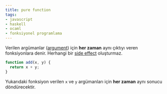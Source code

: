 ```yaml
---
title: pure function
tags:
- javascript
- haskell
- ocaml
- fonksiyonel programlama
---
```


Verilen argümanlar ([argument](/argument)) için **her zaman** aynı çıktıyı veren fonksiyonlara denir. Herhangi bir [side effect](/side-effect) oluşturmaz.

```js
function add(x, y) {
  return x + y;
}
```

Yukarıdaki fonksiyon verilen `x` ve `y` argümanları için **her zaman** aynı sonucu döndürecektir.
